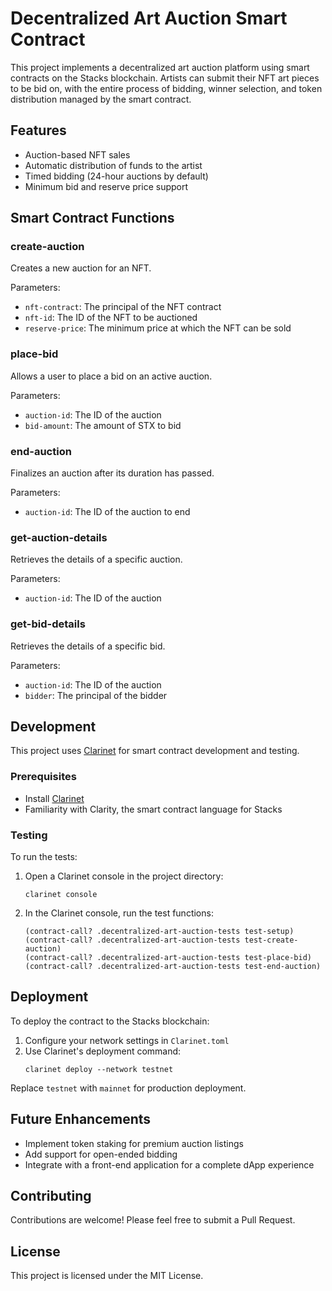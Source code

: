 # Decentralized Art Auction Smart Contract

This project implements a decentralized art auction platform using smart contracts on the Stacks blockchain. Artists can submit their NFT art pieces to be bid on, with the entire process of bidding, winner selection, and token distribution managed by the smart contract.

## Features

- Auction-based NFT sales
- Automatic distribution of funds to the artist
- Timed bidding (24-hour auctions by default)
- Minimum bid and reserve price support

## Smart Contract Functions

### create-auction

Creates a new auction for an NFT.

Parameters:
- `nft-contract`: The principal of the NFT contract
- `nft-id`: The ID of the NFT to be auctioned
- `reserve-price`: The minimum price at which the NFT can be sold

### place-bid

Allows a user to place a bid on an active auction.

Parameters:
- `auction-id`: The ID of the auction
- `bid-amount`: The amount of STX to bid

### end-auction

Finalizes an auction after its duration has passed.

Parameters:
- `auction-id`: The ID of the auction to end

### get-auction-details

Retrieves the details of a specific auction.

Parameters:
- `auction-id`: The ID of the auction

### get-bid-details

Retrieves the details of a specific bid.

Parameters:
- `auction-id`: The ID of the auction
- `bidder`: The principal of the bidder

## Development

This project uses [Clarinet](https://github.com/hirosystems/clarinet) for smart contract development and testing.

### Prerequisites

- Install [Clarinet](https://docs.hiro.so/smart-contracts/clarinet)
- Familiarity with Clarity, the smart contract language for Stacks

### Testing

To run the tests:

1. Open a Clarinet console in the project directory:
   ```
   clarinet console
   ```
2. In the Clarinet console, run the test functions:
   ```
   (contract-call? .decentralized-art-auction-tests test-setup)
   (contract-call? .decentralized-art-auction-tests test-create-auction)
   (contract-call? .decentralized-art-auction-tests test-place-bid)
   (contract-call? .decentralized-art-auction-tests test-end-auction)
   ```

## Deployment

To deploy the contract to the Stacks blockchain:

1. Configure your network settings in `Clarinet.toml`
2. Use Clarinet's deployment command:
   ```
   clarinet deploy --network testnet
   ```

Replace `testnet` with `mainnet` for production deployment.

## Future Enhancements

- Implement token staking for premium auction listings
- Add support for open-ended bidding
- Integrate with a front-end application for a complete dApp experience

## Contributing

Contributions are welcome! Please feel free to submit a Pull Request.

## License

This project is licensed under the MIT License.
